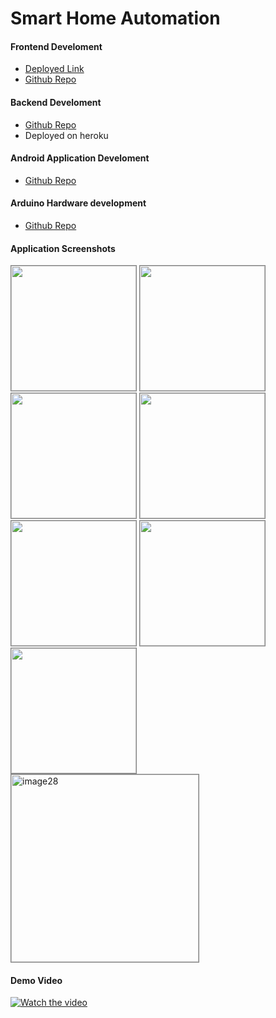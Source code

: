  
# Smart Home Automation 
 #### Frontend Develoment
 - [Deployed Link](https://rootrsk-homeautomation.vercel.app/)
  - [Github Repo](https://github.com/rootrsk/home-automation-client)

 #### Backend Develoment
 - [Github Repo](https://github.com/rootrsk/home-automation-server)
 - Deployed on heroku

  #### Android Application Develoment
 - [Github Repo](https://github.com/rootrsk/home-automation-application)

  #### Arduino Hardware development
 - [Github Repo](https://github.com/rootrsk/home-automation-arduino)
 #### Application Screenshots
<div >
<img 
    src="https://i.ibb.co/smqR7f9/image27.png"
    width="200"
    style="border:1px solid gray"
/>
<img 
    src="https://i.ibb.co/vvfmwMG/image26.png"
    width="200"
    style="border:1px solid gray"
/>
<img 
    src="https://i.ibb.co/rM1g6q2/image25.png"
    width="200"
    style="border:1px solid gray"
/>
<img 
    src="https://i.ibb.co/sbtkbFC/image12.png"
    width="200"
    style="border:1px solid gray"
/>
<img 
    src="https://i.ibb.co/WFfchYV/image19.png"
    width="200"
    style="border:1px solid gray"
/>
<img 
    src="https://i.ibb.co/pyYskL0/image18.png"
    width="200"
    style="border:1px solid gray"
/>
<img 
    src="https://i.ibb.co/KLLNM0z/image14.png"
    width="200"
    style="border:1px solid gray"
/>
<img 
    src="https://i.ibb.co/wpgQPp7/image28.jpg" alt="image28"
    width="300"
    style="border:1px solid gray"
/>

</div>

#### Demo Video
[![Watch the video](https://i.ibb.co/H7HDWVP/image24.jpg)](https://drive.google.com/file/d/1eGc-lSX9JGwP4dtUlc34IybS28A_ZKVW/view?resourcekey)
